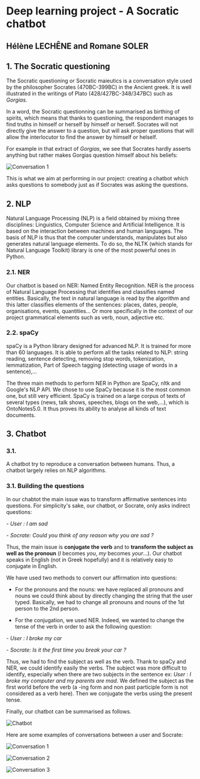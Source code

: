 
# Deep learning project - A Socratic chatbot 

## Hélène LECHÊNE and Romane SOLER 


## 1. The Socratic questioning

The Socratic questioning or Socratic maieutics is a conversation style used by the philosopher Socrates (470BC-399BC) in the Ancient greek. It is well illustrated in the writings of Plato (428/427BC-348/347BC) such as *Gorgias*.

In a word, the Socratic questionning can be summarised as birthing of spirits, which means that thanks to questioning, the respondent manages to find truths in himself or herself by himself or herself. Socrates will not directly give the answer to a question, but will ask proper questions that will allow the interlocutor to find the answer by himself or helself. 

For example in that extract of *Gorgias*, we see that Socrates hardly asserts anything but rather makes Gorgias question himself about his beliefs:

![Conversation 1](https://github.com/helenelechene/Deep-learning-/blob/main/Image/gorgias.png)

This is what we aim at performing in our project: creating a chatbot which asks questions to somebody just as if Socrates was asking the questions.


## 2. NLP

Natural Language Processing (NLP) is a field obtained by mixing three disciplines: Linguistics, Computer Science and Artificial Intelligence. It is based on the interaction between machines and human languages. The basis of NLP is thus that the computer understands, manipulates but also generates natural language elements. To do so, the NLTK (which stands for Natural Language Toolkit) library is one of the most powerful ones in Python.

### 2.1. NER

Our chatbot is based on NER: Named Entity Recognition. NER is the process of Natural Language Processing that identifies and classifies named entities. Basically, the text in natural language is read by the algorithm and this latter classifies elements of the sentences: places, dates, people, organisations, events, quantities... Or more specifically in the context of our project grammatical elements such as verb, noun, adjective etc.


### 2.2. spaCy

spaCy is a Python library designed for advanced NLP. It is trained for more than 60 languages. It is able to perform all the tasks related to NLP: string reading, sentence detecting, removing stop words, tokenization, lemmatization, Part of Speech tagging (detecting usage of words in a sentence),...


The three main methods to perform NER in Python are SpaCy, nltk and Google's NLP API. We chose to use SpaCy because it is the most common one, but still very efficient. SpaCy is trained on a large corpus of texts of several types (news, talk shows, speeches, blogs on the web,...), which is OntoNotes5.0. It thus proves its ability to analyse all kinds of text documents.

## 3. Chatbot


### 3.1. ####

A chatbot try to reproduce a conversation between humans. Thus, a chatbot largely relies on NLP algorithms.

### 3.1. Building the questions ###

In our chabtot the main issue was to transform affirmative sentences into questions. For simplicity's sake, our chatbot, or Socrate, only asks indirect questions:

*- User : I am sad* 

*- Socrate: Could you think of any reason why you are sad ?* 

Thus, the main issue is **conjugate the verb** and to **transform the subject as well as the pronoun** (*I* becomes *you*, *my* becomes *your*...). Our chatbot speaks in English (not in Greek hopefully) and it is relatively easy to conjugate in English. 

We have used two methods to convert our affirmation into questions:

- For the pronouns and the nouns: we have replaced all pronouns and nouns we could think about by directly changing the string that the user typed. Basically, we had to change all pronouns and nouns of the 1st person to the 2nd person. 

- For the conjugation, we used NER. Indeed, we wanted to change the tense of the verb in order to ask the following question: 

*- User : I broke my car* 

*- Socrate: Is it the first time you break your car ?* 

Thus, we had to find the subject as well as the verb. Thank to spaCy and NER, we could identify easily the verbs. The subject was more difficult to identify, especially when there are two subjects in the sentence ex: *User : I broke my computer and my parents are mad*. We defined the subject as the first world before the verb (a -ing form and non past participle form is not considered as a verb here). Then we conjugate the verbs using the present tense.


Finally, our chatbot can be summarised as follows.

![Chatbot](https://github.com/helenelechene/Deep-learning-/blob/main/Image/tree.png)


Here are some examples of conversations between a user and Socrate:


![Conversation 1](https://github.com/helenelechene/Deep-learning-/blob/main/Image/ex1.png)

![Conversation 2](https://github.com/helenelechene/Deep-learning-/blob/main/Image/ex2.png)

![Conversation 3](https://github.com/helenelechene/Deep-learning-/blob/main/Image/ex3.png)
